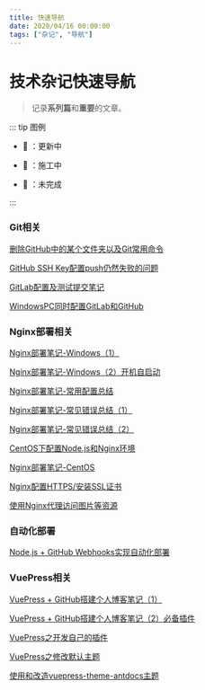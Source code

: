 ```yaml
---
title: 快速导航
date: 2020/04/16 00:00:00
tags: ["杂记", "导航"]
---
```


# 技术杂记快速导航

<ClientOnly>
  <display-bar :displayData="$frontmatter"></display-bar>
</ClientOnly>

> 记录**系列篇**和**重要**的文章。

::: tip 图例

* 📝 ：更新中

* 🚧 ：施工中

* 📌 ：未完成

:::

### Git相关

<a href="/blog/other/devtool/git-remove-dir.html" target="_blank">删除GitHub中的某个文件夹以及Git常用命令</a>

<a href="/blog/other/devtool/github-sshkey-config.html" target="_blank">GitHub SSH Key配置push仍然失败的问题</a>

<a href="/blog/other/devtool/gitlab-init.html" target="_blank">GitLab配置及测试提交笔记</a>

<a href="/blog/other/devtool/gitlab-and-github.html" target="_blank">WindowsPC同时配置GitLab和GitHub</a>

### Nginx部署相关

<a href="/blog/other/devtool/nginx-deploy-record.html" target="_blank">Nginx部署笔记-Windows（1）</a>

<a href="/blog/other/devtool/nginx-start.html" target="_blank">Nginx部署笔记-Windows（2）开机自启动</a>

<a href="/blog/other/devtool/nginx-deploy-summary.html" target="_blank">Nginx部署笔记-常用配置总结</a>

<a href="/blog/other/devtool/nginx-error-summary-1.html" target="_blank">Nginx部署笔记-常见错误总结（1）</a>

<a href="/blog/other/aboutdeploy/nginx-error-summary-2.html" target="_blank">Nginx部署笔记-常见错误总结（2）</a>

<a href="/blog/other/devtool/nodejs-config-for-centos.html" target="_blank">CentOS下配置Node.js和Nginx环境</a>

<a href="/blog/other/aboutdeploy/nginx-deploy-for-centos.html" target="_blank">Nginx部署笔记-CentOS</a>

<a href="/blog/other/aboutdeploy/nginx-config-https.html" target="_blank">Nginx配置HTTPS/安装SSL证书</a>

<a href="/blog/other/aboutdeploy/nginx-proxy-resource.html" target="_blank">使用Nginx代理访问图片等资源</a>

### 自动化部署

<a href="/blog/other/aboutdeploy/auto-deploy-nodejs.html" target="_blank">Node.js + GitHub Webhooks实现自动化部署</a>

### VuePress相关

<a href="/blog/other/aboutblog/vuepress-build-blog.html" target="_blank">VuePress + GitHub搭建个人博客笔记（1）</a>

<a href="/blog/other/aboutblog/vuepress-plugin.html" target="_blank">VuePress + GitHub搭建个人博客笔记（2）必备插件</a>

<a href="/blog/other/aboutblog/vuepress-diy-plugin.html" target="_blank">VuePress之开发自己的插件</a>

<a href="/blog/other/aboutblog/modify-vuepress-theme.html" target="_blank">VuePress之修改默认主题</a>

<a href="/blog/other/aboutblog/vuepress-theme-antdocs.html" target="_blank">使用和改造vuepress-theme-antdocs主题</a>



